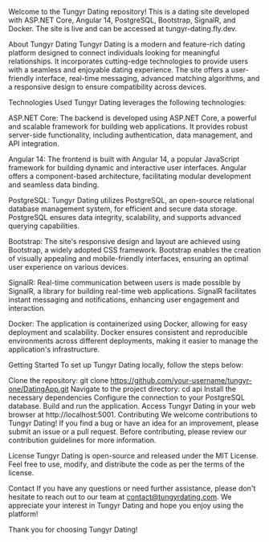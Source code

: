 Welcome to the Tungyr Dating repository! This is a dating site developed with ASP.NET Core, Angular 14, PostgreSQL, Bootstrap, SignalR, and Docker. The site is live and can be accessed at tungyr-dating.fly.dev.

About Tungyr Dating
Tungyr Dating is a modern and feature-rich dating platform designed to connect individuals looking for meaningful relationships. It incorporates cutting-edge technologies to provide users with a seamless and enjoyable dating experience. The site offers a user-friendly interface, real-time messaging, advanced matching algorithms, and a responsive design to ensure compatibility across devices.

Technologies Used
Tungyr Dating leverages the following technologies:

ASP.NET Core: The backend is developed using ASP.NET Core, a powerful and scalable framework for building web applications. It provides robust server-side functionality, including authentication, data management, and API integration.

Angular 14: The frontend is built with Angular 14, a popular JavaScript framework for building dynamic and interactive user interfaces. Angular offers a component-based architecture, facilitating modular development and seamless data binding.

PostgreSQL: Tungyr Dating utilizes PostgreSQL, an open-source relational database management system, for efficient and secure data storage. PostgreSQL ensures data integrity, scalability, and supports advanced querying capabilities.

Bootstrap: The site's responsive design and layout are achieved using Bootstrap, a widely adopted CSS framework. Bootstrap enables the creation of visually appealing and mobile-friendly interfaces, ensuring an optimal user experience on various devices.

SignalR: Real-time communication between users is made possible by SignalR, a library for building real-time web applications. SignalR facilitates instant messaging and notifications, enhancing user engagement and interaction.

Docker: The application is containerized using Docker, allowing for easy deployment and scalability. Docker ensures consistent and reproducible environments across different deployments, making it easier to manage the application's infrastructure.

Getting Started
To set up Tungyr Dating locally, follow the steps below:

Clone the repository: git clone https://github.com/your-username/tungyr-one/DatingApp.git
Navigate to the project directory: cd api
Install the necessary dependencies
Configure the connection to your PostgreSQL database.
Build and run the application.
Access Tungyr Dating in your web browser at http://localhost:5001.
Contributing
We welcome contributions to Tungyr Dating! If you find a bug or have an idea for an improvement, please submit an issue or a pull request. Before contributing, please review our contribution guidelines for more information.

License
Tungyr Dating is open-source and released under the MIT License. Feel free to use, modify, and distribute the code as per the terms of the license.

Contact
If you have any questions or need further assistance, please don't hesitate to reach out to our team at contact@tungyrdating.com. We appreciate your interest in Tungyr Dating and hope you enjoy using the platform!

Thank you for choosing Tungyr Dating!

